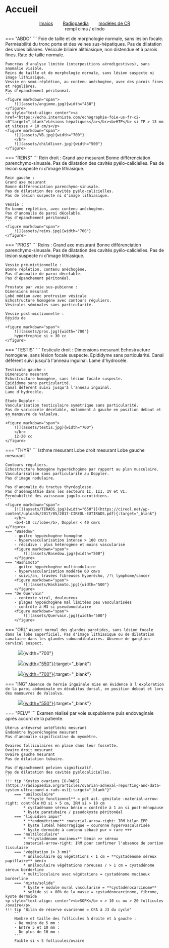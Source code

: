 # Accueil

<p style="text-align: center"><a href="https://www.imaios.com/fr/login"target="_blank">Imaios</a>&nbsp;&nbsp;&nbsp;&nbsp;&nbsp;&nbsp;&nbsp;&nbsp;<a href="https://radiopaedia.org/"target="_blank">Radiopaedia</a>&nbsp;&nbsp;&nbsp;&nbsp;&nbsp;&nbsp;&nbsp;&nbsp;<a href="https://www.radrap.ch/comptesrendus"target="_blank">modèles de CR</a>
</br>rempl cima / elindo</p>

=== "ABDO"
    ```
    Foie de taille et de morphologie normale, sans lésion focale.
    Perméabilité du tronc porte et des veines sus-hépatiques.
    Pas de dilatation des voies biliaires.
    Vésicule biliaire alithiasique, non distendue et à parois fines.
    Rate de taille normale.

    Pancréas d'analyse limitée (interpositions aérodigestives), sans anomalie visible.
    Reins de taille et de morphologie normale, sans lésion suspecte ni image lithiasique.
    Vessie en semi-réplétion, au contenu anéchogène, avec des parois fines et régulières.
    Pas d'épanchement péritonéal.
    ```
    <figure markdown="span">
        ![](assets/angiome.jpg){width="430"}
    </figure>
    <p style="text-align: center"><a href="https://echo.interniste.com/echographie-foie-us-fr-c2-s0"target="_blank">Lésions hépatiques</a></br><b>HTP</b> si TP > 13 mm et vitesse < 10 cm/s</p>
    <figure markdown="span">
        ![](assets/VB.jpg){width="700"}
        </br>
        ![](assets/childliver.jpg){width="500"}
    </figure>
=== "REINS"
    ```
    Rein droit :
    Grand axe mesurant
    Bonne différenciation parenchymo-sinusale.
    Pas de dilatation des cavités pyélo-calicielles.
    Pas de lésion suspecte ni d'image lithiasique.

    Rein gauche :
    Grand axe mesurant
    Bonne différenciation parenchymo-sinusale.
    Pas de dilatation des cavités pyélo-calicielles.
    Pas de lésion suspecte ni d'image lithiasique.

    Vessie :
    En bonne réplétion, avec contenu anéchogène.
    Pas d'anomalie de paroi décelable.
    Pas d'épanchement péritonéal.
    ```
    <figure markdown="span">
        ![](assets/reins.jpg){width="700"}
    </figure>
=== "PROS"
    ```
    Reins :
    Grand axe mesurant
    Bonne différenciation parenchymo-sinusale.
    Pas de dilatation des cavités pyélo-calicielles.
    Pas de lésion suspecte ni d'image lithiasique.

    Vessie pré-mictionnelle :
    Bonne réplétion, contenu anéchogène.
    Pas d'anomalie de paroi décelable.
    Pas d'épanchement péritonéal.

    Prostate par voie sus-pubienne :
    Dimensions mesurant
    Lobé médian avec protrusion vésicale
    Echostructure homogène avec contours réguliers.
    Vésicules séminales sans particularité.

    Vessie post-mictionnelle :
    Résidu de 
    ```
    <figure markdown="span">
        ![](assets/pros.jpg){width="700"}
        hypertrophie si > 30 cc
    </figure>
=== "TESTIS"
    ```
    Testicule droit :
    Dimensions mesurant
    Echostructure homogène, sans lésion focale suspecte.
    Epididyme sans particularité.
    Canal déférent suivi jusqu'à l'anneau inguinal.
    Lame d'hydrocèle.

    Testicule gauche :
    Dimensions mesurant
    Echostructure homogène, sans lésion focale suspecte.
    Epididyme sans particularité.
    Canal déférent suivi jusqu'à l'anneau inguinal.
    Lame d'hydrocèle.

    Etude Doppler :
    Vascularisation testiculaire symétrique sans particularité.
    Pas de varicocèle décelable, notamment à gauche en position debout et en manœuvre de Valsalva.
    ```
    <figure markdown="span">
        ![](assets/testis.jpg){width="700"}
        </br>
        12-20 cc
    </figure>
=== "THYR"
    ```
    Isthme mesurant
    Lobe droit mesurant
    Lobe gauche mesurant

    Contours réguliers.
    Echostructure homogène hyperéchogène par rapport au plan musculaire.
    Vascularisation sans particularité au Doppler.
    Pas d'image nodulaire.

    Pas d'anomalie du tractus thyréoglosse.
    Pas d'adénopathie dans les secteurs II, III, IV et VI.
    Perméabilité des vaisseaux jugulo-carotidiens.
    ```
    <figure markdown="span">
        [![](assets/TIRADS.jpg){width="650"}](https://cireol.net/wp-content/uploads/2017/05/2017-CIREOL-EUTIRADS.pdf){:target="_blank"}
        </br>
        <b>4-10 cc/lobe</b>, Doppler < 40 cm/s
    </figure>
    === "Basedow"
        - goitre hypoéchogène homogène
        - hypervascularisation intense > 100 cm/s
        - récidive : plus hétérogène et moins vascularisé
        <figure markdown="span">
            ![](assets/Basedow.jpg){width="500"}
        </figure>
    === "Hashimoto"
        - goitre hypoéchogène multinodulaire
        - hypervascularisation modérée 60 cm/s
        - suivi/an, travées fibreuses hyperécho, /!\ lymphome/cancer
        <figure markdown="span">
            ![](assets/Hashimoto.jpg){width="500"}
        </figure>
    === "De Quervain"
        - contexte viral, douloureux
        - plages hypoéchogène mal limitées peu vascularisées
        - contrôle à M3 si pseudonodulaire
        <figure markdown="span">
            ![](assets/Quervain.jpg){width="500"}
        </figure>
=== "ORL"
    ```
    Aspect normal des glandes parotides, sans lésion focale dans le lobe superficiel.
    Pas d'image lithiasique ou de dilatation canalaire dans les glandes submandibulaires.
    Absence de ganglion cervical suspect.
    ```
    <figure markdown="span">
        ![](assets/salivaires.jpg){width="700"}
    </figure>
    <figure markdown="span">
        [![](assets/gg.jpg){width="550"}](https://onclepaul.fr/wp-content/uploads/2011/07/Aires-lymphatiques-cervicales-AF-2022.pdf){:target="_blank"}
    </figure>
    <figure markdown="span">
        [![](assets/ORL.jpg){width="700"}](https://www.sfdermato.org/media/pdf/fmc/kystes-et-fistules-43aafeeba119ceb9a20059d95f63e615.pdf){:target="_blank"}
    </figure>
=== "ING"
    ```
    Absence de hernie inguinale mise en évidence à l'exploration de la paroi abdominale en décubitus dorsal, en position debout et lors des manœuvres de Valsalva.
    ```
    <figure markdown="span">
        [![](assets/ing.jpg){width="550"}](https://lamediatheque.radiologie.fr/mediatheque/media.aspx?mediaId=50350&channel=3277){:target="_blank"}
    </figure>
=== "PELV"
    ```
    Examen réalisé par voie suspubienne puis endovaginale après accord de la patiente.

    Utérus antéversé antéfléchi mesurant
    Endomètre hyperéchogène mesurant
    Pas d'anomalie significative du myomètre.

    Ovaires folliculaires en place dans leur fossette.
    Ovaire droit mesurant
    Ovaire gauche mesurant
    Pas de dilatation tubaire.

    Pas d'épanchement pelvien significatif.
    Pas de dilatation des cavités pyélocalicielles.
    ```
    !!! tip "Kystes ovariens [O-RADS](https://radiopaedia.org/articles/ovarian-adnexal-reporting-and-data-system-ultrasound-o-rads-us){:target="_blank"}"
        === "uniloculaire"
            * **kyste fonctionnel** = pdt act. génitale :material-arrow-right: contrôle M3 si > 5 cm, IRM si > 10 cm
            * cystadénome séreux bénin = contrôle à 1 an si post-ménopause
            * kyste paratubaire / pseudokyste péritonéal
        === "liquidien impur"
            * **endométriome** :material-arrow-right: IRM bilan EPP
            * kyste lutéal hémorragique = couronne hypervascularisée
            * kyste dermoïde à contenu sébacé pur = rare +++  
        === "multiloculaire"
            * **cystadénome mucineux** bénin >> séreux  
            :material-arrow-right: IRM pour confirmer l'absence de portion tissulaire
        === "végétation (> 3 mm)"
            * uniloculaire qq végétations < 1 cm = **cystadénome séreux papillaire** bénin
            * uniloculaire végétations nbreuses / > 1 cm = cystadénome séreux borderline
            * multiloculaire avec végétations = cystadénome mucineux borderline
        === "mixte/solide"
            * kyste + nodule mural vascularisé = **cystadénocarcinome**
            * solide si > 80% de la masse = cystadénocarcinome, fibrome, kyste dermoïde
    <p style="text-align: center"><b>SOPK</b> = > 10 cc ou > 20 follicules /ovaire</p>
    !!! tip "Bilan de réserve ovarienne = CFA à J3 du cycle"
        ```
        Nombre et taille des follicules à droite et à gauche :
        - De moins de 5 mm :           
        - Entre 5 et 10 mm : 
        - De plus de 10 mm : 
        ```
        Faible si < 5 follicules/ovaire